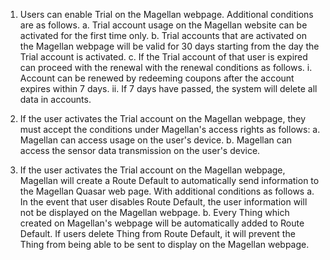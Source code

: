1. Users can enable Trial on the Magellan webpage. Additional conditions are as follows. a. Trial account usage on the Magellan website can be activated for the first time only. b. Trial accounts that are activated on the Magellan webpage will be valid for 30 days starting from the day the Trial account is activated. c. If the Trial account of that user is expired can proceed with the renewal with the renewal conditions as follows. i. Account can be renewed by redeeming coupons after the account expires within 7 days. ii. If 7 days have passed, the system will delete all data in accounts.

2. If the user activates the Trial account on the Magellan webpage, they must accept the conditions under Magellan's access rights as follows: a. Magellan can access usage on the user's device. b. Magellan can access the sensor data transmission on the user's device.

3. If the user activates the Trial account on the Magellan webpage, Magellan will create a Route Default to automatically send information to the Magellan Quasar web page. With additional conditions as follows a. In the event that user disables Route Default, the user information will not be displayed on the Magellan webpage. b. Every Thing which created on Magellan's webpage will be automatically added to Route Default. If users delete Thing from Route Default, it will prevent the Thing from being able to be sent to display on the Magellan webpage.
